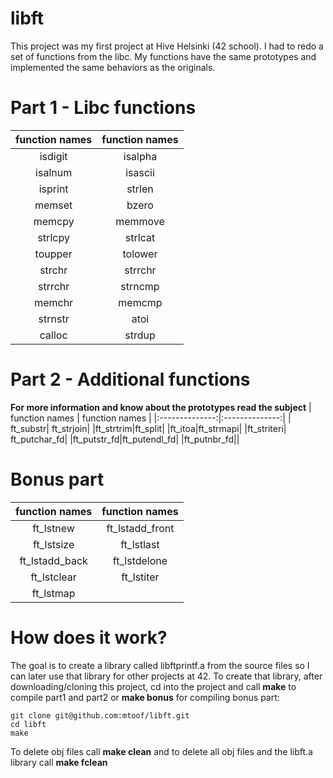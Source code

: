 # libft
This project was my first project at Hive Helsinki (42 school).
I had to redo a set of functions from the libc. My functions have the
same prototypes and implemented the same behaviors as the originals.

# Part 1 - Libc functions

| function names | function names |
|:--------------:|:--------------:|
|isdigit         | isalpha        |
|isalnum         | isascii        |
|isprint         | strlen         |
|memset          | bzero          |
|memcpy          | memmove        |
|strlcpy         | strlcat        |
|toupper         | tolower        |
|strchr          | strrchr        |
| strrchr|strncmp|
| memchr| memcmp|
|strnstr| atoi|
|calloc|strdup|

# Part 2 - Additional functions

**For more information and know about the prototypes read the subject**
| function names | function names |
|:--------------:|:--------------:|
| ft_substr| ft_strjoin|
|ft_strtrim|ft_split|
|ft_itoa|ft_strmapi|
|ft_striteri| ft_putchar_fd|
|ft_putstr_fd|ft_putendl_fd|
|ft_putnbr_fd||

# Bonus part
| function names | function names |
|:--------------:|:--------------:|
|ft_lstnew|ft_lstadd_front|
|ft_lstsize|ft_lstlast|
|ft_lstadd_back|ft_lstdelone|
|ft_lstclear|ft_lstiter|
|ft_lstmap||

# How does it work?
The goal is to create a library called libftprintf.a from the source files so I can later use that library for other projects at 42.
To create that library, after downloading/cloning this project, cd into the project and call **make** to compile part1 and part2 or **make bonus** for compiling bonus part:
```
git clone git@github.com:mtoof/libft.git
cd libft
make
```
To delete obj files call **make clean** and to delete all obj files and the libft.a library call **make fclean**
